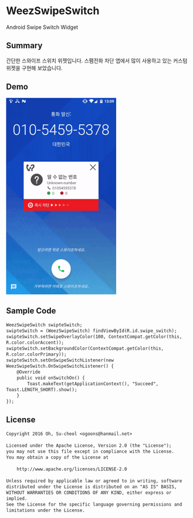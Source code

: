 # WeezSwipeSwitch
Android Swipe Switch Widget

## Summary
간단한 스와이프 스위치 위젯입니다. 
스팸전화 차단 앱에서 많이 사용하고 있는 커스텀 위젯을 구현해 보았습니다.

## Demo
![WeezSwipeSwitch Demo](./demo.gif)

## Sample Code
```
WeezSwipeSwitch swipteSwitch;
swipteSwitch = (WeezSwipeSwitch) findViewById(R.id.swipe_switch);
swipteSwitch.setSwipeOverlayColor(100, ContextCompat.getColor(this, R.color.colorAccent));
swipteSwitch.setBackgroundColor(ContextCompat.getColor(this, R.color.colorPrimary));
swipteSwitch.setOnSwipeSwitchListener(new WeezSwipeSwitch.OnSwipeSwitchListener() {
	@Override
	public void onSwitchOn() {
		Toast.makeText(getApplicationContext(), "Succeed", Toast.LENGTH_SHORT).show();
	}
});
```
  
## License

    Copyright 2016 Oh, Su-cheol <ogoons@hanmail.net>

    Licensed under the Apache License, Version 2.0 (the "License");
    you may not use this file except in compliance with the License.
    You may obtain a copy of the License at

        http://www.apache.org/licenses/LICENSE-2.0

    Unless required by applicable law or agreed to in writing, software
    distributed under the License is distributed on an "AS IS" BASIS,
    WITHOUT WARRANTIES OR CONDITIONS OF ANY KIND, either express or implied.
    See the License for the specific language governing permissions and
    limitations under the License.
